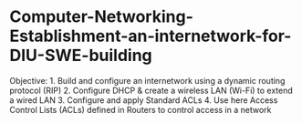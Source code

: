 # Computer-Networking-Establishment-an-internetwork-for-DIU-SWE-building
Objective: 1. Build and configure an internetwork using a dynamic routing protocol (RIP) 2. Configure DHCP &amp; create a wireless LAN (Wi-Fi) to extend a wired LAN 3. Configure and apply Standard ACLs 4. Use here Access Control Lists (ACLs) defined in Routers to control access in a network
